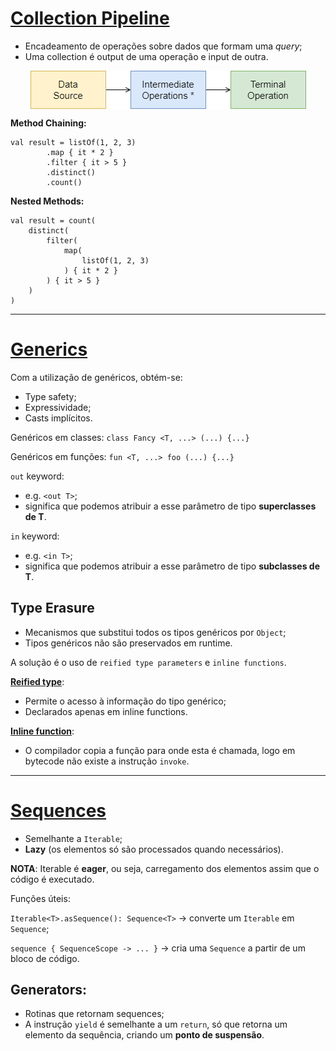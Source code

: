 # [Collection Pipeline](https://martinfowler.com/articles/collection-pipeline/)

* Encadeamento de operações sobre dados que formam uma _query_;
* Uma collection é output de uma operação e input de outra.

<p align="center">
    <img src="./docs/collection-pipeline.png" alt="Collection Pipeline" align="center"/>
</p>

**Method Chaining:**

```
val result = listOf(1, 2, 3)
        .map { it * 2 }
        .filter { it > 5 }
        .distinct()
        .count()
```

**Nested Methods:**

```
val result = count(
    distinct(
        filter(
            map(
                listOf(1, 2, 3)
            ) { it * 2 }
        ) { it > 5 }
    )
)
```

---

# [Generics](https://kotlinlang.org/docs/generics.html)

Com a utilização de genéricos, obtém-se:

* Type safety;
* Expressividade;
* Casts implícitos.

Genéricos em classes: `class Fancy <T, ...> (...) {...}`

Genéricos em funções: `fun <T, ...> foo (...) {...}`


`out` keyword:

* e.g. `<out T>`;
* significa que podemos atribuir a esse parâmetro de tipo **superclasses de T**.

`in` keyword:

* e.g. `<in T>`;
* significa que podemos atribuir a esse parâmetro de tipo **subclasses de T**.

## Type Erasure

* Mecanismos que substitui todos os tipos genéricos por `Object`;
* Tipos genéricos não são preservados em runtime.

A solução é o uso de `reified type parameters` e `inline functions`.

[**Reified type**](https://kotlinlang.org/docs/inline-functions.html#reified-type-parameters):

* Permite o acesso à informação do tipo genérico;
* Declarados apenas em inline functions.

[**Inline function**](https://kotlinlang.org/docs/inline-functions.html):

* O compilador copia a função para onde esta é chamada, logo em bytecode não existe a instrução `invoke`.

---

# [Sequences](https://kotlinlang.org/docs/sequences.html)

* Semelhante a `Iterable`;
* **Lazy** (os elementos só são processados quando necessários).

**NOTA**: Iterable é **eager**, ou seja, carregamento dos elementos assim que o código é executado.

Funções úteis:

`Iterable<T>.asSequence(): Sequence<T>` -> converte um `Iterable` em `Sequence`;

`sequence { SequenceScope -> ... }` -> cria uma `Sequence` a partir de um bloco de código.

## Generators:

* Rotinas que retornam sequences;
* A instrução `yield` é semelhante a um `return`, só que retorna um elemento da sequência, criando um **ponto de suspensão**. 